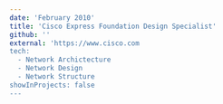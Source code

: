 ```yaml
---
date: 'February 2010'
title: 'Cisco Express Foundation Design Specialist'
github: ''
external: 'https://www.cisco.com
tech:
  - Network Archictecture
  - Network Design
  - Network Structure
showInProjects: false
---
```

